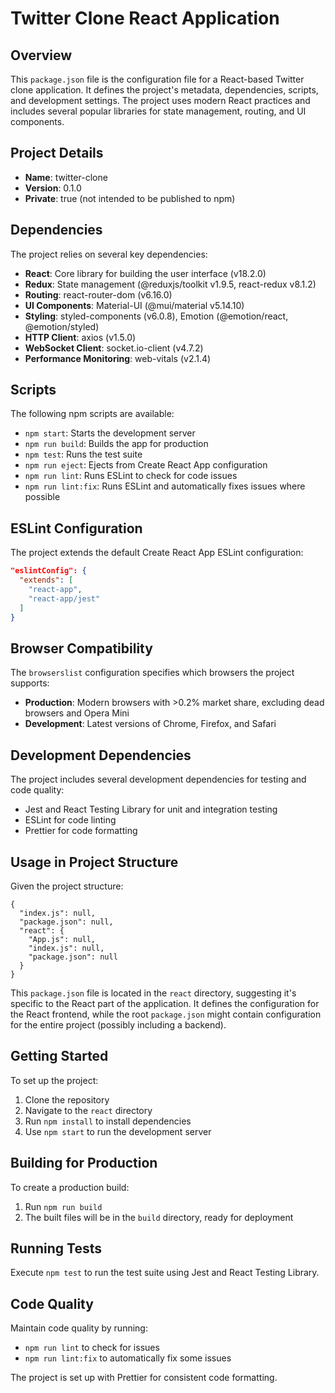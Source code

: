 # Twitter Clone React Application

## Overview

This `package.json` file is the configuration file for a React-based Twitter clone application. It defines the project's metadata, dependencies, scripts, and development settings. The project uses modern React practices and includes several popular libraries for state management, routing, and UI components.

## Project Details

- **Name**: twitter-clone
- **Version**: 0.1.0
- **Private**: true (not intended to be published to npm)

## Dependencies

The project relies on several key dependencies:

- **React**: Core library for building the user interface (v18.2.0)
- **Redux**: State management (@reduxjs/toolkit v1.9.5, react-redux v8.1.2)
- **Routing**: react-router-dom (v6.16.0)
- **UI Components**: Material-UI (@mui/material v5.14.10)
- **Styling**: styled-components (v6.0.8), Emotion (@emotion/react, @emotion/styled)
- **HTTP Client**: axios (v1.5.0)
- **WebSocket Client**: socket.io-client (v4.7.2)
- **Performance Monitoring**: web-vitals (v2.1.4)

## Scripts

The following npm scripts are available:

- `npm start`: Starts the development server
- `npm run build`: Builds the app for production
- `npm test`: Runs the test suite
- `npm run eject`: Ejects from Create React App configuration
- `npm run lint`: Runs ESLint to check for code issues
- `npm run lint:fix`: Runs ESLint and automatically fixes issues where possible

## ESLint Configuration

The project extends the default Create React App ESLint configuration:

```json
"eslintConfig": {
  "extends": [
    "react-app",
    "react-app/jest"
  ]
}
```

## Browser Compatibility

The `browserslist` configuration specifies which browsers the project supports:

- **Production**: Modern browsers with >0.2% market share, excluding dead browsers and Opera Mini
- **Development**: Latest versions of Chrome, Firefox, and Safari

## Development Dependencies

The project includes several development dependencies for testing and code quality:

- Jest and React Testing Library for unit and integration testing
- ESLint for code linting
- Prettier for code formatting

## Usage in Project Structure

Given the project structure:

```
{
  "index.js": null,
  "package.json": null,
  "react": {
    "App.js": null,
    "index.js": null,
    "package.json": null
  }
}
```

This `package.json` file is located in the `react` directory, suggesting it's specific to the React part of the application. It defines the configuration for the React frontend, while the root `package.json` might contain configuration for the entire project (possibly including a backend).

## Getting Started

To set up the project:

1. Clone the repository
2. Navigate to the `react` directory
3. Run `npm install` to install dependencies
4. Use `npm start` to run the development server

## Building for Production

To create a production build:

1. Run `npm run build`
2. The built files will be in the `build` directory, ready for deployment

## Running Tests

Execute `npm test` to run the test suite using Jest and React Testing Library.

## Code Quality

Maintain code quality by running:
- `npm run lint` to check for issues
- `npm run lint:fix` to automatically fix some issues

The project is set up with Prettier for consistent code formatting.